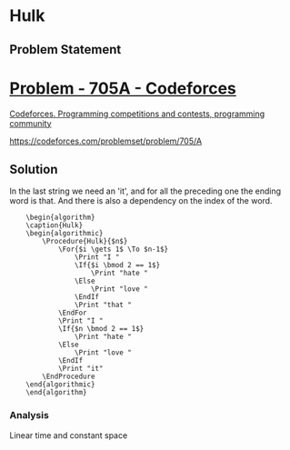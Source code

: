 # Hulk
## Problem Statement
<div class="rich-link-card-container"><a class="rich-link-card" href="https://codeforces.com/problemset/problem/705/A" target="_blank">
	<div class="rich-link-image-container">
		<div class="rich-link-image" style="background-image: url('./codeforces.png')">
	</div>
	</div>
	<div class="rich-link-card-text">
		<h1 class="rich-link-card-title">Problem - 705A - Codeforces</h1>
		<p class="rich-link-card-description">
		Codeforces. Programming competitions and contests, programming community
		</p>
		<p class="rich-link-href">
		https://codeforces.com/problemset/problem/705/A
		</p>
	</div>
</a></div>

## Solution
In the last string we need an 'it', and for all the preceding one the ending word is that. And there is also a dependency on the index of the word.
```pseudo
	\begin{algorithm}
	\caption{Hulk}
	\begin{algorithmic}
		\Procedure{Hulk}{$n$}
			\For{$i \gets 1$ \To $n-1$}
				\Print "I "
				\If{$i \bmod 2 == 1$}
					\Print "hate "
				\Else
					\Print "love "
				\EndIf
				\Print "that "
			\EndFor
			\Print "I "
			\If{$n \bmod 2 == 1$}
				\Print "hate "
			\Else
				\Print "love "
			\EndIf
			\Print "it"
		\EndProcedure
	\end{algorithmic}
	\end{algorithm}
```
### Analysis
Linear time and constant space